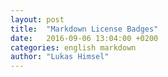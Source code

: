 ```yaml
---
layout: post
title:  "Markdown License Badges"
date:   2016-09-06 13:04:00 +0200
categories: english markdown
author: "Lukas Himsel"
---
```


<script src="https://gist.github.com/lukas-h/2a5d00690736b4c3a7ba.js"></script>

